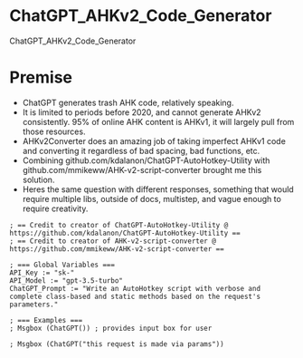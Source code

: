 # ChatGPT_AHKv2_Code_Generator
ChatGPT_AHKv2_Code_Generator

# Premise

- ChatGPT generates trash AHK code, relatively speaking.
- It is limited to periods before 2020, and cannot generate AHKv2 consistently. 95% of online AHK content is AHKv1, it will largely pull from those resources.
- AHKv2Converter does an amazing job of taking imperfect AHKv1 code and converting it regardless of bad spacing, bad functions, etc.
- Combining github.com/kdalanon/ChatGPT-AutoHotkey-Utility with github.com/mmikeww/AHK-v2-script-converter brought me this solution.
- Heres the same question with different responses, something that would require multiple libs, outside of docs, multistep, and vague enough to require creativity.

```ahk
; == Credit to creator of ChatGPT-AutoHotkey-Utility @ https://github.com/kdalanon/ChatGPT-AutoHotkey-Utility ==
; == Credit to creator of AHK-v2-script-converter @ https://github.com/mmikeww/AHK-v2-script-converter ==

; === Global Variables ===
API_Key := "sk-"
API_Model := "gpt-3.5-turbo"
ChatGPT_Prompt := "Write an AutoHotkey script with verbose and complete class-based and static methods based on the request's parameters."

; === Examples ===
; Msgbox (ChatGPT()) ; provides input box for user

; Msgbox (ChatGPT("this request is made via params")) 

```

